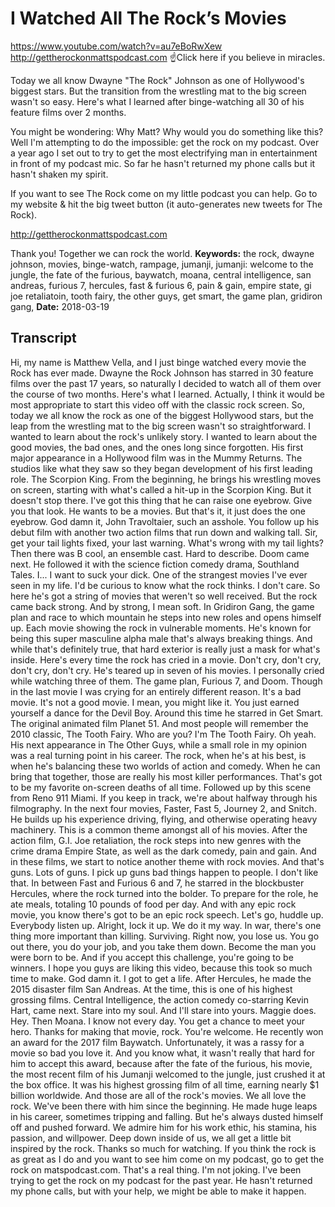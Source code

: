 # I Watched All The Rock’s Movies
https://www.youtube.com/watch?v=au7eBoRwXew
http://gettherockonmattspodcast.com
☝Click here if you believe in miracles.

Today we all know Dwayne "The Rock" Johnson as one of Hollywood's biggest stars. But the transition from the wrestling mat to the big screen wasn't so easy. Here's what I learned after binge-watching all 30 of his feature films over 2 months.

You might be wondering: Why Matt? Why would you do something like this? Well I'm attempting to do the impossible: get the rock on my podcast. Over a year ago I set out to try to get the most electrifying man in entertainment in front of my podcast mic. So far he hasn't returned my phone calls but it hasn't shaken my spirit.

If you want to see The Rock come on my little podcast you can help. Go to my website & hit the big tweet button (it auto-generates new tweets for The Rock).

http://gettherockonmattspodcast.com

Thank you! Together we can rock the world.
**Keywords:** the rock, dwayne johnson, movies, binge-watch, rampage, jumanji, jumanji: welcome to the jungle, the fate of the furious, baywatch, moana, central intelligence, san andreas, furious 7, hercules, fast & furious 6, pain & gain, empire state, gi joe retaliatoin, tooth fairy, the other guys, get smart, the game plan, gridiron gang, 
**Date:** 2018-03-19

## Transcript
 Hi, my name is Matthew Vella, and I just binge watched every movie the Rock has ever made. Dwayne the Rock Johnson has starred in 30 feature films over the past 17 years, so naturally I decided to watch all of them over the course of two months. Here's what I learned. Actually, I think it would be most appropriate to start this video off with the classic rock screen. So, today we all know the rock as one of the biggest Hollywood stars, but the leap from the wrestling mat to the big screen wasn't so straightforward. I wanted to learn about the rock's unlikely story. I wanted to learn about the good movies, the bad ones, and the ones long since forgotten. His first major appearance in a Hollywood film was in the Mummy Returns. The studios like what they saw so they began development of his first leading role. The Scorpion King. From the beginning, he brings his wrestling moves on screen, starting with what's called a hit-up in the Scorpion King. But it doesn't stop there. I've got this thing that he can raise one eyebrow. Give you that look. He wants to be a movies. But that's it, it just does the one eyebrow. God damn it, John Travoltaier, such an asshole. You follow up his debut film with another two action films that run down and walking tall. Sir, get your tail lights fixed, your last warning. What's wrong with my tail lights? Then there was B cool, an ensemble cast. Hard to describe. Doom came next. He followed it with the science fiction comedy drama, Southland Tales. I... I want to suck your dick. One of the strangest movies I've ever seen in my life. I'd be curious to know what the rock thinks. I don't care. So here he's got a string of movies that weren't so well received. But the rock came back strong. And by strong, I mean soft. In Gridiron Gang, the game plan and race to which mountain he steps into new roles and opens himself up. Each movie showing the rock in vulnerable moments. He's known for being this super masculine alpha male that's always breaking things. And while that's definitely true, that hard exterior is really just a mask for what's inside. Here's every time the rock has cried in a movie. Don't cry, don't cry, don't cry, don't cry. He's teared up in seven of his movies. I personally cried while watching three of them. The game plan, Furious 7, and Doom. Though in the last movie I was crying for an entirely different reason. It's a bad movie. It's not a good movie. I mean, you might like it. You just earned yourself a dance for the Devil Boy. Around this time he starred in Get Smart. The original animated film Planet 51. And most people will remember the 2010 classic, The Tooth Fairy. Who are you? I'm The Tooth Fairy. Oh yeah. His next appearance in The Other Guys, while a small role in my opinion was a real turning point in his career. The rock, when he's at his best, is when he's balancing these two worlds of action and comedy. When he can bring that together, those are really his most killer performances. That's got to be my favorite on-screen deaths of all time. Followed up by this scene from Reno 911 Miami. If you keep in track, we're about halfway through his filmography. In the next four movies, Faster, Fast 5, Journey 2, and Snitch. He builds up his experience driving, flying, and otherwise operating heavy machinery. This is a common theme amongst all of his movies. After the action film, G.I. Joe retaliation, the rock steps into new genres with the crime drama Empire State, as well as the dark comedy, pain and gain. And in these films, we start to notice another theme with rock movies. And that's guns. Lots of guns. I pick up guns bad things happen to people. I don't like that. In between Fast and Furious 6 and 7, he starred in the blockbuster Hercules, where the rock turned into the bolder. To prepare for the role, he ate meals, totaling 10 pounds of food per day. And with any epic rock movie, you know there's got to be an epic rock speech. Let's go, huddle up. Everybody listen up. Alright, lock it up. We do it my way. In war, there's one thing more important than killing. Surviving. Right now, you lose us. You go out there, you do your job, and you take them down. Become the man you were born to be. And if you accept this challenge, you're going to be winners. I hope you guys are liking this video, because this took so much time to make. God damn it. I got to get a life. After Hercules, he made the 2015 disaster film San Andreas. At the time, this is one of his highest grossing films. Central Intelligence, the action comedy co-starring Kevin Hart, came next. Stare into my soul. And I'll stare into yours. Maggie does. Hey. Then Moana. I know not every day. You get a chance to meet your hero. Thanks for making that movie, rock. You're welcome. He recently won an award for the 2017 film Baywatch. Unfortunately, it was a rassy for a movie so bad you love it. And you know what, it wasn't really that hard for him to accept this award, because after the fate of the furious, his movie, the most recent film of his Jumanji welcomed to the jungle, just crushed it at the box office. It was his highest grossing film of all time, earning nearly $1 billion worldwide. And those are all of the rock's movies. We all love the rock. We've been there with him since the beginning. He made huge leaps in his career, sometimes tripping and falling. But he's always dusted himself off and pushed forward. We admire him for his work ethic, his stamina, his passion, and willpower. Deep down inside of us, we all get a little bit inspired by the rock. Thanks so much for watching. If you think the rock is as great as I do and you want to see him come on my podcast, go to get the rock on matspodcast.com. That's a real thing. I'm not joking. I've been trying to get the rock on my podcast for the past year. He hasn't returned my phone calls, but with your help, we might be able to make it happen.
